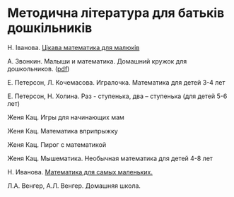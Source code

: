 # Методична література для батьків дошкільників

Н. Іванова. [Цікава математика для малюків](https://www.svitlanasishchuk.com/post/цікава-математика-для-малюків)



А. Звонкин. Малыши и математика. Домашний кружок для дошкольников.  \([pdf](https://www.mccme.ru/free-books/zvonkine/zvonkine2.pdf)\)

Е. Петерсон, Л. Кочемасова. Игралочка. Математика для детей 3-4 лет 

Е. Петерсон, Н. Холина. Раз - ступенька, два – ступенька \(для детей 5-6 лет\) 

Женя Кац. Игры для начинающих мам 

Женя Кац. Математика вприпрыжку 

Женя Кац. Пирог с математикой 

Женя Кац. Мышематика. Необычная математика для детей 4-8 лет 

Н. Иванова. [Математика для самых маленьких.](https://vkcyprus.com/math-for-kids) 

Л.А. Венгер, А.Л. Венгер. Домашняя школа.

